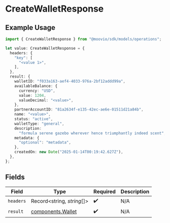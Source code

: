 # CreateWalletResponse

## Example Usage

```typescript
import { CreateWalletResponse } from "@moovio/sdk/models/operations";

let value: CreateWalletResponse = {
  headers: {
    "key": [
      "<value 1>",
    ],
  },
  result: {
    walletID: "f033a163-aef4-4033-976a-2bf12addd99a",
    availableBalance: {
      currency: "USD",
      value: 1204,
      valueDecimal: "<value>",
    },
    partnerAccountID: "81a2634f-e135-42ec-ae6e-01511d21a84b",
    name: "<value>",
    status: "active",
    walletType: "general",
    description:
      "formula serene gazebo wherever hence triumphantly indeed scent",
    metadata: {
      "optional": "metadata",
    },
    createdOn: new Date("2025-01-14T00:19:42.627Z"),
  },
};
```

## Fields

| Field                                                  | Type                                                   | Required                                               | Description                                            |
| ------------------------------------------------------ | ------------------------------------------------------ | ------------------------------------------------------ | ------------------------------------------------------ |
| `headers`                                              | Record<string, *string*[]>                             | :heavy_check_mark:                                     | N/A                                                    |
| `result`                                               | [components.Wallet](../../models/components/wallet.md) | :heavy_check_mark:                                     | N/A                                                    |